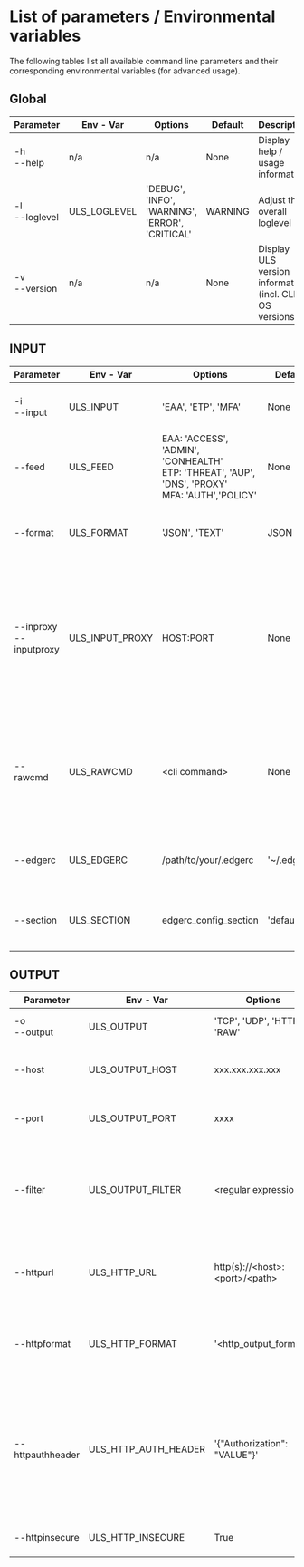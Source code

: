 # List of parameters / Environmental variables
The following tables list all available command line parameters and their corresponding environmental variables (for advanced usage).


## Global
|Parameter|Env - Var|Options|Default|Description|
|---|---|---|---|---|
|-h <br> --help | n/a | n/a | None | Display help / usage information |
|-l <br> --loglevel | ULS_LOGLEVEL | 'DEBUG', 'INFO', 'WARNING', 'ERROR', 'CRITICAL' | WARNING | Adjust the overall loglevel |
|-v <br> --version| n/a | n/a | None | Display ULS version information (incl. CLI & OS versions) |


## INPUT
|Parameter|Env - Var|Options|Default|Description|
|---|---|---|---|---|
|-i <br> --input | ULS_INPUT | 'EAA', 'ETP', 'MFA' | None | Specify the desired INPUT source |
|--feed | ULS_FEED | EAA: 'ACCESS', 'ADMIN', 'CONHEALTH'<br> ETP: 'THREAT', 'AUP', 'DNS', 'PROXY'<br> MFA: 'AUTH','POLICY' | None | Specify the desired INPUT feed |
|--format | ULS_FORMAT | 'JSON', 'TEXT' | JSON | Specify the desired INPUT (=OUTPUT) format |
|--inproxy<br>--inputproxy | ULS_INPUT_PROXY | HOST:PORT| None | Adjust proxy usage for INPUT data collection (cli) <br>There is a known issue in the usage, [please read more about it here](./FAQ.md#--inputproxy-proxy-does-not-work-as-expected)|
|--rawcmd | ULS_RAWCMD | \<cli command\> | None | USE with caution /!\ <br> This is meant only to be used when told by AKAMAI [Click here for more information](ADDITIONAL_FEATURES.md#rawcmd---rawcmd-feature)|
|--edgerc | ULS_EDGERC | /path/to/your/.edgerc | '~/.edgerc' | Specify the location of the .edgerc EDGE GRID AUTH file |
|--section | ULS_SECTION | edgerc_config_section | 'default' | Specify the desired section within the .edgerc file |

## OUTPUT
|Parameter|Env - Var|Options|Default|Description|
|---|---|---|---|---|
|-o <br> --output| ULS_OUTPUT | 'TCP', 'UDP', 'HTTP', 'RAW' | None | Specify the desired OUTPUT target |
|--host | ULS_OUTPUT_HOST | xxx.xxx.xxx.xxx | None | Specify the desired OUTPUT target host (TCP/UDP only) |
|--port| ULS_OUTPUT_PORT | xxxx | None | Specify the desired OUTPUT target port (TCP/UDP only) |
|--filter| ULS_OUTPUT_FILTER | \<regular expression\> | None | Filter (regex) to reduce number of sent log files (Only send lines that match the --filter argument) [Click here for more information](ADDITIONAL_FEATURES.md#filter---filter-feature)|
|--httpurl| ULS_HTTP_URL | http(s)://\<host\>:\<port\>/\<path\> | None | The HTTP target URL. (HTTP only) <br> Do not use --host / --port for HTTP|
|--httpformat| ULS_HTTP_FORMAT| '<http_output_format>'|'{"event": %s}'| Specify the expected output format (i.e. json) where %s will be replaced with the event data.
|--httpauthheader| ULS_HTTP_AUTH_HEADER | '{"Authorization": "VALUE"}' | None | Specify an Auhtorization header to auth against the HTTP Server (HTTP only) <br>Example:<br>'{"Authorization": "Splunk xxxx-xxxx-xxxx-xxxx-xxxxxxxxxxx"}' |
|--httpinsecure| ULS_HTTP_INSECURE | True | False | Disable TLS CA certificate verification |
